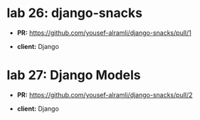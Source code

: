 # lab 26: django-snacks

- **PR:**  https://github.com/yousef-alramli/django-snacks/pull/1

- **client:** Django


# lab 27: Django Models

- **PR:** https://github.com/yousef-alramli/django-snacks/pull/2

- **client:** Django